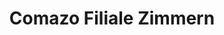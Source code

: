 ---
title: "Comazo Filiale Zimmern"
url: /zimmern-ob-rottweil/comazo-filiale-zimmern/
shop: Kleidung
---